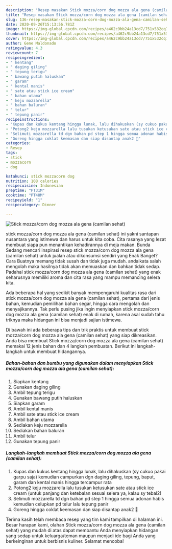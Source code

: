 ```yaml
---
description: "Resep masakan Stick mozza/corn dog mozza ala gena (camilan sehat) | Bahan Membuat Stick mozza/corn dog mozza ala gena (camilan sehat) Yang Lezat Sekali"
title: "Resep masakan Stick mozza/corn dog mozza ala gena (camilan sehat) | Bahan Membuat Stick mozza/corn dog mozza ala gena (camilan sehat) Yang Lezat Sekali"
slug: 136-resep-masakan-stick-mozza-corn-dog-mozza-ala-gena-camilan-sehat-bahan-membuat-stick-mozza-corn-dog-mozza-ala-gena-camilan-sehat-yang-lezat-sekali
date: 2020-09-26T15:13:56.781Z
image: https://img-global.cpcdn.com/recipes/a462c9bb24a13cd7/751x532cq70/stick-mozzacorn-dog-mozza-ala-gena-camilan-sehat-foto-resep-utama.jpg
thumbnail: https://img-global.cpcdn.com/recipes/a462c9bb24a13cd7/751x532cq70/stick-mozzacorn-dog-mozza-ala-gena-camilan-sehat-foto-resep-utama.jpg
cover: https://img-global.cpcdn.com/recipes/a462c9bb24a13cd7/751x532cq70/stick-mozzacorn-dog-mozza-ala-gena-camilan-sehat-foto-resep-utama.jpg
author: Gene Maldonado
ratingvalue: 4.3
reviewcount: 7
recipeingredient:
- " kentang"
- " daging giling"
- " tepung terigu"
- " bawang putih haluskan"
- " garam"
- " kental manis"
- " sate atau stick ice cream"
- " bahan utama"
- " keju mozzarella"
- " bahan baluran"
- " telur"
- " tepung panir"
recipeinstructions:
- "Kupas dan kukus kentang hingga lunak, lalu dihakuskan (sy cukuo pakai garpu saja) kemudian campurkan dgn daging giling, tepung, baput, garam dan kental manis hingga tercampur rata"
- "Potong2 keju mozzarella lalu tusukan ketusukan sate atau stick ice cream (untuk panjang dan ketebalan sesuai selera ya, kalau sy tebal2)"
- "Selimuti mozzarella td dgn bahan pd step 1 hingga semua adonan habis kemudian celupkan pd telur lalu tepung panir"
- "Goreng hingga coklat keemasan dan siap disantap anak2 🤗"
categories:
- Resep
tags:
- stick
- mozzacorn
- dog

katakunci: stick mozzacorn dog 
nutrition: 108 calories
recipecuisine: Indonesian
preptime: "PT31M"
cooktime: "PT48M"
recipeyield: "1"
recipecategory: Dinner

---
```



![Stick mozza/corn dog mozza ala gena (camilan sehat)](https://img-global.cpcdn.com/recipes/a462c9bb24a13cd7/751x532cq70/stick-mozzacorn-dog-mozza-ala-gena-camilan-sehat-foto-resep-utama.jpg)


stick mozza/corn dog mozza ala gena (camilan sehat) ini yakni santapan nusantara yang istimewa dan harus untuk kita coba. Cita rasanya yang lezat membuat siapa pun menantikan kehadirannya di meja makan.
Bunda Sedang mencari inspirasi resep stick mozza/corn dog mozza ala gena (camilan sehat) untuk jualan atau dikonsumsi sendiri yang Enak Banget? Cara Buatnya memang tidak susah dan tidak juga mudah. andaikata salah mengolah maka hasilnya tidak akan memuaskan dan bahkan tidak sedap. Padahal stick mozza/corn dog mozza ala gena (camilan sehat) yang enak seharusnya memiliki aroma dan cita rasa yang mampu memancing selera kita.

Ada beberapa hal yang sedikit banyak mempengaruhi kualitas rasa dari stick mozza/corn dog mozza ala gena (camilan sehat), pertama dari jenis bahan, kemudian pemilihan bahan segar, hingga cara mengolah dan menyajikannya. Tak perlu pusing jika ingin menyiapkan stick mozza/corn dog mozza ala gena (camilan sehat) enak di rumah, karena asal sudah tahu triknya maka hidangan ini bisa menjadi sajian istimewa.




Di bawah ini ada beberapa tips dan trik praktis untuk membuat stick mozza/corn dog mozza ala gena (camilan sehat) yang siap dikreasikan. Anda bisa membuat Stick mozza/corn dog mozza ala gena (camilan sehat) memakai 12 jenis bahan dan 4 langkah pembuatan. Berikut ini langkah-langkah untuk membuat hidangannya.

<!--inarticleads1-->

##### Bahan-bahan dan bumbu yang digunakan dalam menyiapkan Stick mozza/corn dog mozza ala gena (camilan sehat):

1. Siapkan  kentang
1. Gunakan  daging giling
1. Ambil  tepung terigu
1. Gunakan  bawang putih haluskan
1. Siapkan  garam
1. Ambil  kental manis
1. Ambil  sate atau stick ice cream
1. Ambil  bahan utama
1. Sediakan  keju mozzarella
1. Sediakan  bahan baluran
1. Ambil  telur
1. Gunakan  tepung panir




<!--inarticleads2-->

##### Langkah-langkah membuat Stick mozza/corn dog mozza ala gena (camilan sehat):

1. Kupas dan kukus kentang hingga lunak, lalu dihakuskan (sy cukuo pakai garpu saja) kemudian campurkan dgn daging giling, tepung, baput, garam dan kental manis hingga tercampur rata
1. Potong2 keju mozzarella lalu tusukan ketusukan sate atau stick ice cream (untuk panjang dan ketebalan sesuai selera ya, kalau sy tebal2)
1. Selimuti mozzarella td dgn bahan pd step 1 hingga semua adonan habis kemudian celupkan pd telur lalu tepung panir
1. Goreng hingga coklat keemasan dan siap disantap anak2 🤗




Terima kasih telah membaca resep yang tim kami tampilkan di halaman ini. Besar harapan kami, olahan Stick mozza/corn dog mozza ala gena (camilan sehat) yang mudah di atas dapat membantu Anda menyiapkan hidangan yang sedap untuk keluarga/teman maupun menjadi ide bagi Anda yang berkeinginan untuk berbisnis kuliner. Selamat mencoba!
